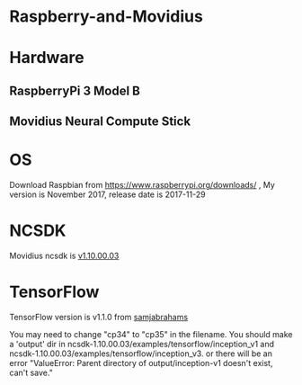 # Raspberry-and-Movidius

# Hardware
## RaspberryPi 3 Model B
## Movidius Neural Compute Stick

# OS
Download Raspbian from https://www.raspberrypi.org/downloads/ , My version is November 2017, release date is 2017-11-29

# NCSDK
Movidius ncsdk is [v1.10.00.03](https://codeload.github.com/movidius/ncsdk/tar.gz/v1.10.00.03)

# TensorFlow
TensorFlow version is v1.1.0 from [samjabrahams](https://github.com/samjabrahams/tensorflow-on-raspberry-pi/releases)

You may need to change "cp34" to "cp35" in the filename.
You should make a 'output' dir in ncsdk-1.10.00.03/examples/tensorflow/inception_v1 and ncsdk-1.10.00.03/examples/tensorflow/inception_v3.
or there will be an error "ValueError: Parent directory of output/inception-v1 doesn't exist, can't save."

